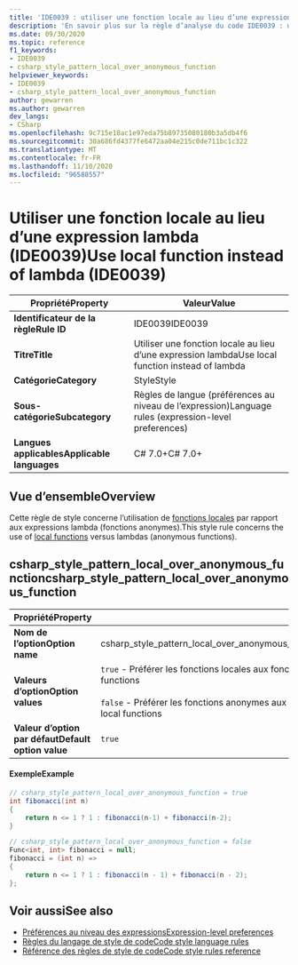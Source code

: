 ```yaml
---
title: 'IDE0039 : utiliser une fonction locale au lieu d’une expression lambda'
description: 'En savoir plus sur la règle d’analyse du code IDE0039 : utiliser une fonction locale au lieu d’une expression lambda'
ms.date: 09/30/2020
ms.topic: reference
f1_keywords:
- IDE0039
- csharp_style_pattern_local_over_anonymous_function
helpviewer_keywords:
- IDE0039
- csharp_style_pattern_local_over_anonymous_function
author: gewarren
ms.author: gewarren
dev_langs:
- CSharp
ms.openlocfilehash: 9c715e18ac1e97eda75b89735080180b3a5db4f6
ms.sourcegitcommit: 30a686fd4377fe6472aa04e215c0de711bc1c322
ms.translationtype: MT
ms.contentlocale: fr-FR
ms.lasthandoff: 11/10/2020
ms.locfileid: "96588557"
---
```

# <a name="use-local-function-instead-of-lambda-ide0039"></a><span data-ttu-id="2ed71-103">Utiliser une fonction locale au lieu d’une expression lambda (IDE0039)</span><span class="sxs-lookup"><span data-stu-id="2ed71-103">Use local function instead of lambda (IDE0039)</span></span>

|<span data-ttu-id="2ed71-104">Propriété</span><span class="sxs-lookup"><span data-stu-id="2ed71-104">Property</span></span>|<span data-ttu-id="2ed71-105">Valeur</span><span class="sxs-lookup"><span data-stu-id="2ed71-105">Value</span></span>|
|-|-|
| <span data-ttu-id="2ed71-106">**Identificateur de la règle**</span><span class="sxs-lookup"><span data-stu-id="2ed71-106">**Rule ID**</span></span> | <span data-ttu-id="2ed71-107">IDE0039</span><span class="sxs-lookup"><span data-stu-id="2ed71-107">IDE0039</span></span> |
| <span data-ttu-id="2ed71-108">**Titre**</span><span class="sxs-lookup"><span data-stu-id="2ed71-108">**Title**</span></span> | <span data-ttu-id="2ed71-109">Utiliser une fonction locale au lieu d’une expression lambda</span><span class="sxs-lookup"><span data-stu-id="2ed71-109">Use local function instead of lambda</span></span> |
| <span data-ttu-id="2ed71-110">**Catégorie**</span><span class="sxs-lookup"><span data-stu-id="2ed71-110">**Category**</span></span> | <span data-ttu-id="2ed71-111">Style</span><span class="sxs-lookup"><span data-stu-id="2ed71-111">Style</span></span> |
| <span data-ttu-id="2ed71-112">**Sous-catégorie**</span><span class="sxs-lookup"><span data-stu-id="2ed71-112">**Subcategory**</span></span> | <span data-ttu-id="2ed71-113">Règles de langue (préférences au niveau de l’expression)</span><span class="sxs-lookup"><span data-stu-id="2ed71-113">Language rules (expression-level preferences)</span></span> |
| <span data-ttu-id="2ed71-114">**Langues applicables**</span><span class="sxs-lookup"><span data-stu-id="2ed71-114">**Applicable languages**</span></span> | <span data-ttu-id="2ed71-115">C# 7.0+</span><span class="sxs-lookup"><span data-stu-id="2ed71-115">C# 7.0+</span></span> |

## <a name="overview"></a><span data-ttu-id="2ed71-116">Vue d’ensemble</span><span class="sxs-lookup"><span data-stu-id="2ed71-116">Overview</span></span>

<span data-ttu-id="2ed71-117">Cette règle de style concerne l’utilisation de [fonctions locales](../../../csharp/programming-guide/classes-and-structs/local-functions.md) par rapport aux expressions lambda (fonctions anonymes).</span><span class="sxs-lookup"><span data-stu-id="2ed71-117">This style rule concerns the use of [local functions](../../../csharp/programming-guide/classes-and-structs/local-functions.md) versus lambdas (anonymous functions).</span></span>

## <a name="csharp_style_pattern_local_over_anonymous_function"></a><span data-ttu-id="2ed71-118">csharp_style_pattern_local_over_anonymous_function</span><span class="sxs-lookup"><span data-stu-id="2ed71-118">csharp_style_pattern_local_over_anonymous_function</span></span>

|<span data-ttu-id="2ed71-119">Propriété</span><span class="sxs-lookup"><span data-stu-id="2ed71-119">Property</span></span>|<span data-ttu-id="2ed71-120">Valeur</span><span class="sxs-lookup"><span data-stu-id="2ed71-120">Value</span></span>|
|-|-|
| <span data-ttu-id="2ed71-121">**Nom de l’option**</span><span class="sxs-lookup"><span data-stu-id="2ed71-121">**Option name**</span></span> | <span data-ttu-id="2ed71-122">csharp_style_pattern_local_over_anonymous_function</span><span class="sxs-lookup"><span data-stu-id="2ed71-122">csharp_style_pattern_local_over_anonymous_function</span></span>
| <span data-ttu-id="2ed71-123">**Valeurs d’option**</span><span class="sxs-lookup"><span data-stu-id="2ed71-123">**Option values**</span></span> | <span data-ttu-id="2ed71-124">`true` - Préférer les fonctions locales aux fonctions anonymes</span><span class="sxs-lookup"><span data-stu-id="2ed71-124">`true` - Prefer local functions over anonymous functions</span></span><br /><br /><span data-ttu-id="2ed71-125">`false` - Préférer les fonctions anonymes aux fonctions locales</span><span class="sxs-lookup"><span data-stu-id="2ed71-125">`false` - Prefer anonymous functions over local functions</span></span> |
| <span data-ttu-id="2ed71-126">**Valeur d’option par défaut**</span><span class="sxs-lookup"><span data-stu-id="2ed71-126">**Default option value**</span></span> | `true` |

#### <a name="example"></a><span data-ttu-id="2ed71-127">Exemple</span><span class="sxs-lookup"><span data-stu-id="2ed71-127">Example</span></span>

```csharp
// csharp_style_pattern_local_over_anonymous_function = true
int fibonacci(int n)
{
    return n <= 1 ? 1 : fibonacci(n-1) + fibonacci(n-2);
}

// csharp_style_pattern_local_over_anonymous_function = false
Func<int, int> fibonacci = null;
fibonacci = (int n) =>
{
    return n <= 1 ? 1 : fibonacci(n - 1) + fibonacci(n - 2);
};
```

## <a name="see-also"></a><span data-ttu-id="2ed71-128">Voir aussi</span><span class="sxs-lookup"><span data-stu-id="2ed71-128">See also</span></span>

- [<span data-ttu-id="2ed71-129">Préférences au niveau des expressions</span><span class="sxs-lookup"><span data-stu-id="2ed71-129">Expression-level preferences</span></span>](expression-level-preferences.md)
- [<span data-ttu-id="2ed71-130">Règles du langage de style de code</span><span class="sxs-lookup"><span data-stu-id="2ed71-130">Code style language rules</span></span>](language-rules.md)
- [<span data-ttu-id="2ed71-131">Référence des règles de style de code</span><span class="sxs-lookup"><span data-stu-id="2ed71-131">Code style rules reference</span></span>](index.md)

